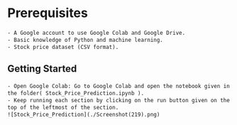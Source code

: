 # Prerequisites
    - A Google account to use Google Colab and Google Drive.
    - Basic knowledge of Python and machine learning.
    - Stock price dataset (CSV format).
## Getting Started
    - Open Google Colab: Go to Google Colab and open the notebook given in the folder( Stock_Price_Prediction.ipynb ).
    - Keep running each section by clicking on the run button given on the top of the leftmost of the section.
    ![Stock_Price_Prediction](./Screenshot(219).png)